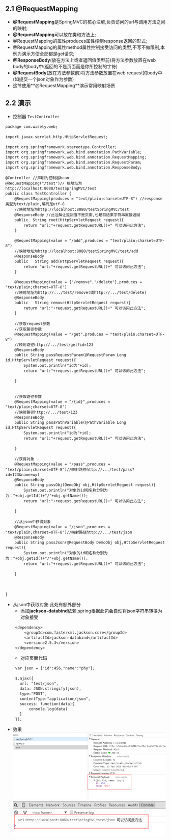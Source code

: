 ## 2.1 @RequestMapping
- **@RequestMapping**是SpringMVC的核心注解,负责访问的url与调用方法之间的映射;
- **@RequestMapping**可以放在类和方法上;
 - @RequestMapping的属性produces属性控制response返回的形式;
 - @RequestMapping的属性method属性控制接受访问的类型,不写不做限制,本例为演示方便全部都是get请求;
- **@ResponseBody**(放在方法上或者返回值类型前)将方法参数放置在web body的body中(返回的不是页面而是你所控制的字符)
- **@RequestBody**(放在方法参数前)将方法参数放置在web request的body中(如提交一个json对象作为参数)
- 这节使用**@RequestMapping**演示常用映射场景




## 2.2 演示
- 控制器 `TestController`

```
package com.wisely.web;

import javax.servlet.http.HttpServletRequest;

import org.springframework.stereotype.Controller;
import org.springframework.web.bind.annotation.PathVariable;
import org.springframework.web.bind.annotation.RequestMapping;
import org.springframework.web.bind.annotation.RequestParam;
import org.springframework.web.bind.annotation.ResponseBody;

@Controller //声明为控制器bean
@RequestMapping("/test")// 根地址为http://localhost:8080/testSpringMVC/test
public class TestController {
	@RequestMapping(produces = "text/plain;charset=UTF-8") //response类型为text/plain,编码是utf-8
    //映射地址为http://localhost:8080/testSpringMVC/test
	@ResponseBody //此注解让返回值不是页面,也是将结果字符串直接返回
	public  String root(HttpServletRequest request){
		return "url:"+request.getRequestURL()+" 可以访问此方法";
	}

	@RequestMapping(value = "/add",produces = "text/plain;charset=UTF-8")
    //映射地址为http://localhost:8080/testSpringMVC/test/add
	@ResponseBody
	public   String add(HttpServletRequest request){
		return "url:"+request.getRequestURL()+" 可以访问此方法";
	}

	@RequestMapping(value = {"/remove","/delete"},produces = "text/plain;charset=UTF-8")
    //映射地址为http://.../test/remove(或http://.../test/delete)
	@ResponseBody
	public   String remove(HttpServletRequest request){
		return "url:"+request.getRequestURL()+" 可以访问此方法";
	}

	//获取request参数
	//获取路径参数
	@RequestMapping(value = "/get",produces = "text/plain;charset=UTF-8")
    //映射路径http://.../test/get?id=123
	@ResponseBody
	public String passRequestParam(@RequestParam Long id,HttpServletRequest request){
		System.out.println("id为"+id);
		return "url:"+request.getRequestURL()+" 可以访问此方法";

	}


	//获取路径参数
	@RequestMapping(value = "/{id}",produces = "text/plain;charset=UTF-8")
    //映射路径http://.../test/123
	@ResponseBody
	public String passPathVariable(@PathVariable Long id,HttpServletRequest request){
		System.out.println("id为"+id);
		return "url:"+request.getRequestURL()+" 可以访问此方法";

	}

	//获得对象
	@RequestMapping(value = "/pass",produces = "text/plain;charset=UTF-8")//映射路径http://.../test/pass?id=123&name=wyf
	@ResponseBody
	public String passObj(DemoObj obj,HttpServletRequest request){
		System.out.println("对象的id和名称分别为为："+obj.getId()+"/"+obj.getName());
		return "url:"+request.getRequestURL()+" 可以访问此方法";

	}

	//从json中获得对象
	@RequestMapping(value = "/json",produces = "text/plain;charset=UTF-8")//映射路径http://.../test/json
	@ResponseBody
	public String passJson(@RequestBody DemoObj obj,HttpServletRequest request){
		System.out.println("对象的id和名称分别为为："+obj.getId()+"/"+obj.getName());
		return "url:"+request.getRequestURL()+" 可以访问此方法";

	}



}

```

- 从json中获取对象:此处有额外部分
  - 添加**jackson-databind**依赖,spring根据此包会自动将json字符串转换为对象接受
   ```
    <dependency>
        <groupId>com.fasterxml.jackson.core</groupId>
        <artifactId>jackson-databind</artifactId>
        <version>2.5.3</version>
    </dependency>
   ```
  - 对应页面代码
   ```
    var json = {"id":456,"name":"phy"};

    $.ajax({
      url: "test/json",
      data: JSON.stringify(json),
      type:"POST",
      contentType:"application/json",
      success: function(data){
          console.log(data)
      }
    });
   ```
 - 效果
 ![](resources/2-1.jpg)
 ![](resources/2-2.jpg)
